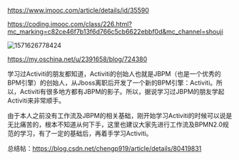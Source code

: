 https://www.imooc.com/article/details/id/35590

https://coding.imooc.com/class/226.html?mc_marking=c82ce46f7b13f6d766c5cb6622ebbf0d&mc_channel=shouji

![1571626778424](E:\学习\笔记\picRepo\1571626778424.png)

https://my.oschina.net/u/2391658/blog/724380

学习过Activiti的朋友都知道，Activiti的创始人也就是JBPM（也是一个优秀的BPM引擎）的创始人，从Jboss离职后开发了一个新的BPM引擎：Activiti。所以，Activiti有很多地方都有JBPM的影子。所以，据说学习过JBPM的朋友学起Activiti来非常顺手。

由于本人之前没有工作流及JBPM的相关基础，刚开始学习Activiti的时候可以说是无比痛苦的，根本不知道从何下手，这里也建议大家先进行工作流及BPMN2.0规范的学习，有了一定的基础后，再着手学习Activiti。

总结帖：https://blog.csdn.net/chengp919/article/details/80419831